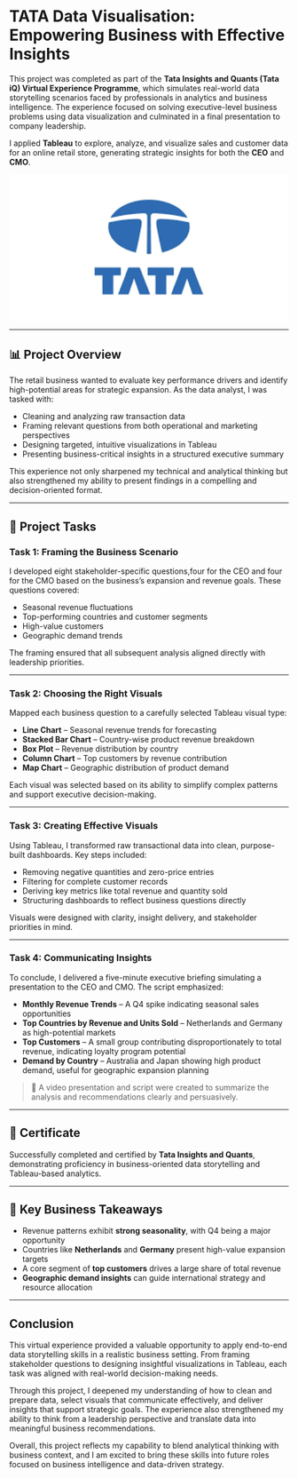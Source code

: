 # TATA Data Visualisation: Empowering Business with Effective Insights

This project was completed as part of the **Tata Insights and Quants (Tata iQ) Virtual Experience Programme**, which simulates real-world data storytelling scenarios faced by professionals in analytics and business intelligence. The experience focused on solving executive-level business problems using data visualization and culminated in a final presentation to company leadership.

I applied **Tableau** to explore, analyze, and visualize sales and customer data for an online retail store, generating strategic insights for both the **CEO** and **CMO**.

<p align="center">
  <img src="images/tata.png" alt="Tata Logo" width="700"/>
</p>

---

## 📊 Project Overview

The retail business wanted to evaluate key performance drivers and identify high-potential areas for strategic expansion. As the data analyst, I was tasked with:

- Cleaning and analyzing raw transaction data  
- Framing relevant questions from both operational and marketing perspectives  
- Designing targeted, intuitive visualizations in Tableau  
- Presenting business-critical insights in a structured executive summary  

This experience not only sharpened my technical and analytical thinking but also strengthened my ability to present findings in a compelling and decision-oriented format.

---

## 🧠 Project Tasks

### Task 1: Framing the Business Scenario
I developed eight stakeholder-specific questions,four for the CEO and four for the CMO based on the business’s expansion and revenue goals. These questions covered:

- Seasonal revenue fluctuations  
- Top-performing countries and customer segments  
- High-value customers  
- Geographic demand trends  

The framing ensured that all subsequent analysis aligned directly with leadership priorities.

---

### Task 2: Choosing the Right Visuals
Mapped each business question to a carefully selected Tableau visual type:

- **Line Chart** – Seasonal revenue trends for forecasting  
- **Stacked Bar Chart** – Country-wise product revenue breakdown  
- **Box Plot** – Revenue distribution by country  
- **Column Chart** – Top customers by revenue contribution  
- **Map Chart** – Geographic distribution of product demand  

Each visual was selected based on its ability to simplify complex patterns and support executive decision-making.

---

### Task 3: Creating Effective Visuals
Using Tableau, I transformed raw transactional data into clean, purpose-built dashboards. Key steps included:

- Removing negative quantities and zero-price entries  
- Filtering for complete customer records  
- Deriving key metrics like total revenue and quantity sold  
- Structuring dashboards to reflect business questions directly  

Visuals were designed with clarity, insight delivery, and stakeholder priorities in mind.

---

### Task 4: Communicating Insights
To conclude, I delivered a five-minute executive briefing simulating a presentation to the CEO and CMO. The script emphasized:

- **Monthly Revenue Trends** – A Q4 spike indicating seasonal sales opportunities  
- **Top Countries by Revenue and Units Sold** – Netherlands and Germany as high-potential markets  
- **Top Customers** – A small group contributing disproportionately to total revenue, indicating loyalty program potential  
- **Demand by Country** – Australia and Japan showing high product demand, useful for geographic expansion planning  

> 📄 A video presentation and script were created to summarize the analysis and recommendations clearly and persuasively.

---

## 📜 Certificate

Successfully completed and certified by **Tata Insights and Quants**, demonstrating proficiency in business-oriented data storytelling and Tableau-based analytics.

---

## 🧾 Key Business Takeaways

- Revenue patterns exhibit **strong seasonality**, with Q4 being a major opportunity  
- Countries like **Netherlands** and **Germany** present high-value expansion targets  
- A core segment of **top customers** drives a large share of total revenue  
- **Geographic demand insights** can guide international strategy and resource allocation  

---

## Conclusion

This virtual experience provided a valuable opportunity to apply end-to-end data storytelling skills in a realistic business setting. From framing stakeholder questions to designing insightful visualizations in Tableau, each task was aligned with real-world decision-making needs.

Through this project, I deepened my understanding of how to clean and prepare data, select visuals that communicate effectively, and deliver insights that support strategic goals. The experience also strengthened my ability to think from a leadership perspective and translate data into meaningful business recommendations.

Overall, this project reflects my capability to blend analytical thinking with business context, and I am excited to bring these skills into future roles focused on business intelligence and data-driven strategy.
